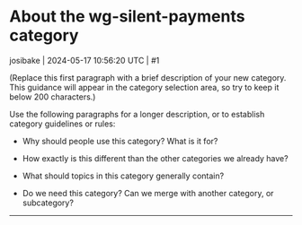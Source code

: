 # About the wg-silent-payments category

josibake | 2024-05-17 10:56:20 UTC | #1

(Replace this first paragraph with a brief description of your new category. This guidance will appear in the category selection area, so try to keep it below 200 characters.)

Use the following paragraphs for a longer description, or to establish category guidelines or rules:

- Why should people use this category? What is it for?

- How exactly is this different than the other categories we already have?

- What should topics in this category generally contain?

- Do we need this category? Can we merge with another category, or subcategory?

-------------------------

